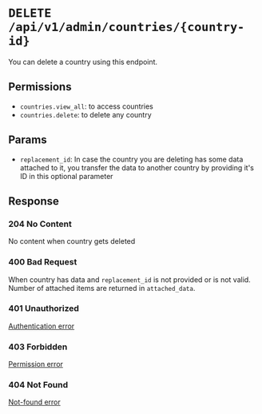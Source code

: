 # `DELETE /api/v1/admin/countries/{country-id}`
You can delete a country using this endpoint.


## Permissions

- `countries.view_all`: to access countries
- `countries.delete`: to delete any country

## Params

- `replacement_id`: In case the country you are deleting has some data attached to it, you transfer the data to another country by providing it's ID in this optional parameter

## Response

### 204 No Content
 No content when country gets deleted

### 400 Bad Request
 When country has data and `replacement_id` is not provided or is not valid. Number of attached items are returned in `attached_data`.

### 401 Unauthorized
[Authentication error](../../_globals/authentication-errors.md)

### 403 Forbidden
[Permission error](../../_globals/permission-errors.md)

### 404 Not Found
[Not-found error](../../_globals/not-found-errors.md)

